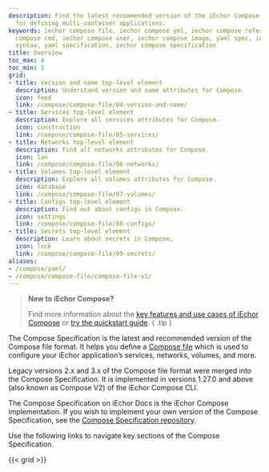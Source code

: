 ```yaml
---
description: Find the latest recommended version of the iEchor Compose file format
  for defining multi-container applications.
keywords: iechor compose file, iechor compose yml, iechor compose reference, iechor
  compose cmd, iechor compose user, iechor compose image, yaml spec, iechor compose
  syntax, yaml specification, iechor compose specification
title: Overview
toc_max: 4
toc_min: 1
grid:
- title: Version and name top-level element
  description: Understand version and name attributes for Compose.
  icon: feed
  link: /compose/compose-file/04-version-and-name/
- title: Services top-level element
  description: Explore all services attributes for Compose.
  icon: construction
  link: /compose/compose-file/05-services/
- title: Networks top-level element
  description: Find all networks attributes for Compose.
  icon: lan
  link: /compose/compose-file/06-networks/
- title: Volumes top-level element
  description: Explore all volumes attributes for Compose.
  icon: database
  link: /compose/compose-file/07-volumes/
- title: Configs top-level element
  description: Find out about configs in Compose.
  icon: settings
  link: /compose/compose-file/08-configs/
- title: Secrets top-level element
  description: Learn about secrets in Compose.
  icon: lock
  link: /compose/compose-file/09-secrets/
aliases:
- /compose/yaml/
- /compose/compose-file/compose-file-v1/
---
```


>**New to iEchor Compose?**
>
> Find more information about the [key features and use cases of iEchor Compose](../intro/features-uses.md) or [try the quickstart guide](../gettingstarted.md).
{ .tip }

The Compose Specification is the latest and recommended version of the Compose file format. It helps you define a [Compose file](../compose-application-model.md) which is used to configure your iEchor application’s services, networks, volumes, and more.

Legacy versions 2.x and 3.x of the Compose file format were merged into the Compose Specification. It is implemented in versions 1.27.0 and above (also known as Compose V2) of the iEchor Compose CLI.

The Compose Specification on iEchor Docs is the iEchor Compose implementation. If you wish to implement your own version of the Compose Specification, see the [Compose Specification repository](https://github.com/compose-spec/compose-spec).

Use the following links to navigate key sections of the Compose Specification. 

{{< grid >}}
